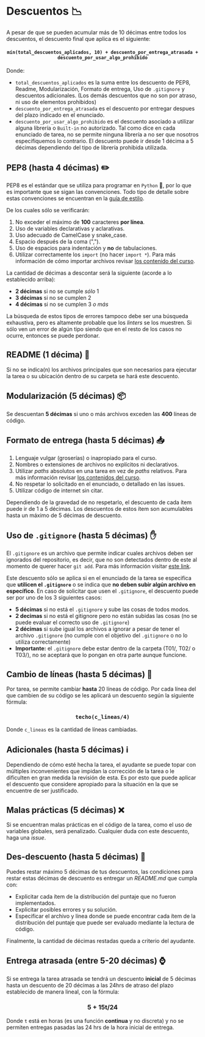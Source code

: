 # Descuentos :chart_with_downwards_trend: 

A pesar de que se pueden acumular más de 10 décimas entre todos los descuentos, el descuento final que aplica es el siguiente:

#### <center>`mín(total_descuentos_aplicados, 10) + descuento_por_entrega_atrasada + descuento_por_usar_algo_prohibido`</center>

Donde:
* `total_descuentos_aplicados` es la suma entre los descuento de PEP8, Readme, Modularización, Formato de entrega, Uso de `.gitignore` y descuentos adicionales. (Los demás descuentos que no son por atraso, ni uso de elementos prohibidos)
* `descuento_por_entrega_atrasada` es el descuento por entregar despues del plazo indicado en el enunciado.
* `descuento_por_usar_algo_prohibido` es el descuento asociado a utilizar alguna librería o `Built-in` no autorizado. Tal como dice en cada enunciado de tarea, no se permite ninguna librería a no ser que nosotros especifiquemos lo contrario. El descuento puede ir desde 1 décima a 5 décimas dependiendo del tipo de librería prohibida utilizada.

## PEP8 (hasta 4 décimas) :pencil2: 
PEP8 es el estándar que se utiliza para programar en `Python` :snake:, por lo que es importante que se sigan las convenciones. Todo tipo de detalle sobre estas convenciones se encuentran en la [guía de estilo](https://github.com/IIC2233/contenidos/blob/master/semana-00/1-gu%C3%ADa-de-estilo.ipynb).

De los cuales sólo se verificarán:
1. No exceder el máximo de **100** caracteres **por línea**.
2. Uso de variables declarativas y aclarativas.
3. Uso adecuado de CamelCase y snake_case.
4. Espacio después de la coma (",").
5. Uso de espacios para indentación y **no** de tabulaciones. 
6. Utilizar correctamente los `import` (no hacer `import *`). Para más información de cómo importar archivos revisar [los contenido del curso](https://github.com/IIC2233/contenidos/blob/master/semana-00/2-modularizaci%C3%B3n.ipynb).

La cantidad de décimas a descontar será la siguiente (acorde a lo establecido arriba):
- **2 décimas** si no se cumple _sólo_ 1
- **3 décimas** si no se cumplen 2
- **4 décimas** si no se cumplen 3 _o más_

La búsqueda de estos tipos de errores tampoco debe ser una búsqueda exhaustiva, pero es altamente probable que los _linters_ se los muestren. Si sólo ven _un_ error de algún tipo siendo que en el resto de los casos no ocurre, entonces se puede perdonar.

## README (1 décima) :page_facing_up: 

Si no se indica(n) los archivos principales que son necesarios para ejecutar la tarea o su ubicación dentro de su carpeta se hará este descuento.


## Modularización (5 décimas) :package: 

Se descuentan **5 décimas** si uno o más archivos exceden las **400** líneas de código.


## Formato de entrega (hasta 5 décimas) :inbox_tray: 
 1. Lenguaje vulgar (groserías) o inapropiado para el curso.
 2. Nombres o extensiones de archivos no explícitos ni declarativos.
 3. Utilizar _paths_ absolutos en una tarea en vez de _paths_ relativos. Para más información revisar [los contenidos del curso](https://github.com/IIC2233/contenidos/blob/master/semana-00/3-paths.ipynb).
 4. No respetar lo solicitado en el enunciado, o detallado en las issues.
 5. Utilizar código de internet sin citar. 
 
Dependiendo de la gravedad de no respetarlo, el descuento de cada ítem puede ir de 1 a 5 décimas.
Los descuentos de estos ítem son acumulables hasta un máximo de 5 décimas de descuento.

## Uso de `.gitignore` (hasta 5 décimas) :hand: 

El `.gitignore` es un archivo que permite indicar cuales archivos deben ser ignorados del repositorio, es decir, que no son detectados dentro de este al momento de querer hacer `git add`. Para más información visitar [este link](https://git-scm.com/docs/gitignore).

Este descuento sólo se aplica si en el enunciado de la tarea se especifica que **utilicen el `.gitignore`** o se indica que **no deben subir algún archivo en específico**. En caso de solicitar que usen el `.gitignore`, el descuento puede ser por uno de los 3 siguientes casos:
- **5 décimas** si no está el `.gitignore` y sube las cosas de todos modos.
- **2 decimas** si no está el gitignore pero no están subidas las cosas (no se puede evaluar el correcto uso de `.gitignore`)
- **2 décimas** si sube igual los archivos a ignorar a pesar de tener el archivo `.gitignore` (no cumple con el objetivo del `.gitignore` o no lo utiliza correctamente)
- **Importante:** el `.gitignore` debe estar dentro de la carpeta (T01/, T02/ o T03/), no se aceptará que lo pongan en otra parte aunque funcione.

## Cambio de líneas (hasta 5 décimas) :arrows_counterclockwise:
Por tarea, se permite cambiar **hasta** 20 líneas de código. Por cada línea del que cambien de su código se les aplicará un descuento según la siguiente fórmula:

### <center>`techo(c_lineas/4)`</center>

Donde `c_lineas` es la cantidad de líneas cambiadas.

## Adicionales (hasta 5 décimas) :information_source:
Dependiendo de cómo esté hecha la tarea, el ayudante se puede topar con múltiples inconvenientes que impidan la corrección de la tarea o le dificulten en gran medida la revisión de esta. Es por esto que puede aplicar el descuento que considere apropiado para la situación en la que se encuentre de ser justificado.

## Malas prácticas (5 décimas) :x:
Si se encuentran malas prácticas en el código de la tarea, como el uso de variables globales, será penalizado. Cualquier duda con este descuento, haga una _issue_.

## Des-descuento (hasta 5 décimas) :tada:

Puedes restar máximo 5 décimas de tus descuentos, las condiciones para restar estas décimas de descuento es entregar un _README.md_ que cumpla con:
* Explicitar cada ítem de la distribución del puntaje que no fueron implementados.
* Explicitar posibles errores y su solución.
* Especificar el archivo y línea donde se puede encontrar cada ítem de la distribución del puntaje que puede ser evaluado mediante la lectura de código.

Finalmente, la cantidad de décimas restadas queda a criterio del ayudante.

## Entrega atrasada (entre 5-20 décimas) :watch: 

Si se entrega la tarea atrasada se tendrá un descuento **inicial** de 5 décimas hasta un descuento de 20 décimas a las 24hrs de atraso del plazo establecido de manera lineal, con la fórmula:

### <center>5 + 15t/24</center>

Donde `t` está en horas (es una función **continua** y no discreta) y no se permiten entregas pasadas las 24 hrs de la hora inicial de entrega.
